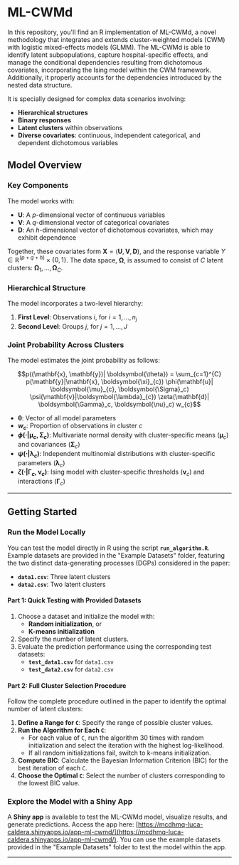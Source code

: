 # ML-CWMd

In this repository, you'll find an R implementation of ML-CWMd, a novel methodology that integrates and extends cluster-weighted models (CWM) with logistic mixed-effects models (GLMM). The ML-CWMd is able to identify latent subpopulations, capture hospital-specific effects, and manage the conditional dependencies resulting from dichotomous covariates, incorporating the Ising model within the CWM framework. Additionally, it properly accounts for the dependencies introduced by the nested data structure. 

It is specially designed for complex data scenarios involving:

- **Hierarchical structures**
- **Binary responses**
- **Latent clusters** within observations
- **Diverse covariates**: continuous, independent categorical, and dependent dichotomous variables

## Model Overview

### Key Components
The model works with:

- **U**: A $p$-dimensional vector of continuous variables
- **V**: A $q$-dimensional vector of categorical covariates
- **D**: An $h$-dimensional vector of dichotomous covariates, which may exhibit dependence

Together, these covariates form $\mathbf{X} = (\mathbf{U}, \mathbf{V}, \mathbf{D})$, and the response variable $Y \in \mathbb{R}^{(p + q + h)} \times \{0,1\}$. The data space, $\boldsymbol{\Omega}$, is assumed to consist of $C$ latent clusters: $\boldsymbol{\Omega}_1, \dots, \boldsymbol{\Omega}_C$.

### Hierarchical Structure
The model incorporates a two-level hierarchy:

1. **First Level**: Observations $i$, for $i = 1, \dots, n_j$
2. **Second Level**: Groups $j$, for $j = 1, \dots, J$

### Joint Probability Across Clusters
The model estimates the joint probability as follows:

```math
p((\mathbf{x}, \mathbf{y})| \boldsymbol{\theta}) = \sum_{c=1}^{C} p(\mathbf{y}|\mathbf{x}, \boldsymbol{\xi}_{c}) \phi(\mathbf{u}| \boldsymbol{\mu}_{c}, \boldsymbol{\Sigma}_c) \psi(\mathbf{v}|\boldsymbol{\lambda}_{c}) \zeta(\mathbf{d}| \boldsymbol{\Gamma}_c, \boldsymbol{\nu}_c) w_{c}
```

- **$\boldsymbol{\theta}$**: Vector of all model parameters
- **$w_c$**: Proportion of observations in cluster $c$
- **$\phi(\cdot| \boldsymbol{\mu}_c, \boldsymbol{\Sigma}_c)$**: Multivariate normal density with cluster-specific means ($\boldsymbol{\mu}_c$) and covariances ($\boldsymbol{\Sigma}_c$)
- **$\psi(\cdot| \boldsymbol{\lambda}_c)$**: Independent multinomial distributions with cluster-specific parameters ($\boldsymbol{\lambda}_c$)
- **$\zeta(\cdot| \boldsymbol{\Gamma}_c, \boldsymbol{\nu}_c)$**: Ising model with cluster-specific thresholds ($\boldsymbol{\nu}_c$) and interactions ($\boldsymbol{\Gamma}_c$)

---

## Getting Started

### Run the Model Locally
You can test the model directly in R using the script **`run_algorithm.R`**. Example datasets are provided in the "Example Datasets" folder, featuring the two distinct data-generating processes (DGPs) considered in the paper:

- **`data1.csv`**: Three latent clusters
- **`data2.csv`**: Two latent clusters

#### Part 1: Quick Testing with Provided Datasets
1. Choose a dataset and initialize the model with:
   - **Random initialization**, or
   - **K-means initialization**
2. Specify the number of latent clusters.
3. Evaluate the prediction performance using the corresponding test datasets:
   - **`test_data1.csv`** for `data1.csv`
   - **`test_data2.csv`** for `data2.csv`

#### Part 2: Full Cluster Selection Procedure
Follow the complete procedure outlined in the paper to identify the optimal number of latent clusters:

1. **Define a Range for `C`**: Specify the range of possible cluster values.
2. **Run the Algorithm for Each `C`**:
   - For each value of `C`, run the algorithm 30 times with random initialization and select the iteration with the highest log-likelihood.
   - If all random initializations fail, switch to k-means initialization.
3. **Compute BIC**: Calculate the Bayesian Information Criterion (BIC) for the best iteration of each `C`.
4. **Choose the Optimal `C`**: Select the number of clusters corresponding to the lowest BIC value.

### Explore the Model with a Shiny App
A **Shiny app** is available to test the ML-CWMd model, visualize results, and generate predictions. Access the app here: [https://mcdhmq-luca-caldera.shinyapps.io/app-ml-cwmd/](https://mcdhmq-luca-caldera.shinyapps.io/app-ml-cwmd/). You can use the example datasets provided in the "Example Datasets" folder to test the model within the app.

---